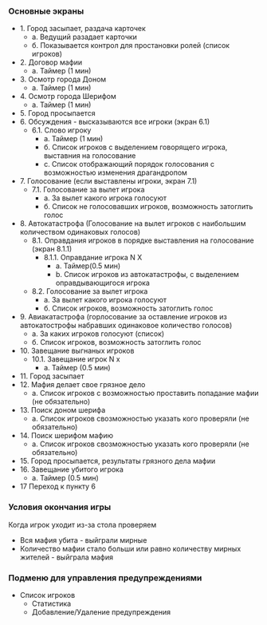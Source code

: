 ### Основные экраны

* 1\. Город засыпает, раздача карточек
  * а\. Ведущий разадает карточки
  * б\. Показывается контрол для простановки ролей (список игроков)
* 2\. Договор мафии
  * a\. Таймер (1 мин)
* 3\. Осмотр города Доном
  * a\. Таймер (1 мин)
* 4\. Осмотр города Шерифом
  * a\. Таймер (1 мин)
* 5\. Город просыпается
* 6\. Обсуждения - высказываются все игроки (экран 6.1)
  * 6.1\. Слово игроку
    * а\. Таймер (1 мин)
    * б\. Список игроков с выделением говорящего игрока, выставния на голосование
    * c\. Список отображающий порядок голосования с возможностью изменения драгандропом
* 7\. Голосование (если выставлены игроки, экран 7.1)
    * 7.1\. Голосование за вылет игрока
      * а\. За вылет какого игрока голосуют
      * б\. Список не голосовавших игроков, возможность затоглить голос
* 8\. Автокатастрофа (Голосование на вылет игроков с наибольшим количеством одинаковых голосов)
  * 8.1\. Оправдания игроков в порядке выставления на голосование (экран 8.1.1)
    * 8.1.1\. Оправдание игрока N X
      * a\. Таймер(0.5 мин)
      * b\. Список игроков из автокатастрофы, с выделением оправдывающигося игрока
  * 8.2\. Голосование за вылет игрока
      * а\. За вылет какого игрока голосуют
      * б\. Список игроков, возможность затоглить голос
* 9\. Авиакатастрофа (горлосование за оставление игроков из автокатострофы набравших одинаковое количество голосов)
   * а\. За каких игроков голосуют (список)
   * б\. Список игроков, возможность затоглить голос
* 10\. Завещание выгнаных игроков
  * 10.1\. Завещание игрок N x 
    * а\. Таймер (0.5 мин)
* 11\. Город засыпает
* 12\. Мафия делает свое грязное дело
  * а\. Список игроков с возможностью проставить попадание мафии (не обязательно)
* 13\. Поиск доном шерифа
  * а\. Список игроков свозможностью указать кого проверяли (не обязательно)
* 14\. Поиск шерифом мафию
  * а\. Список игроков свозможностью указать кого проверяли (не обязательно)
* 15\. Город просыпается, результаты грязного дела мафии
* 16\. Завещание убитого игрока 
  * а\. Таймер (0.5 мин)
* 17 Переход к пункту 6

### Условия окончания игры
Когда игрок уходит из-за стола проверяем
*  Вся мафия убита - выйграли мирные
*  Количество мафии стало больши или равно количеству мирных жителей - выйграла мафия

### Подменю для управления предупреждениями
  * Список игроков
    * Статистика
    * Добавление/Удаление предупреждения